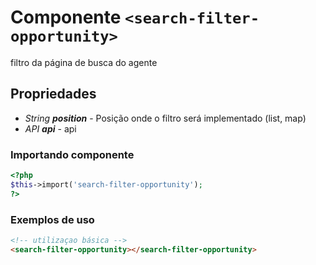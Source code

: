 # Componente `<search-filter-opportunity>`
filtro da página de busca do agente
  
## Propriedades
- *String **position*** - Posição onde o filtro será implementado (list, map)
- *API **api*** - api

### Importando componente
```PHP
<?php 
$this->import('search-filter-opportunity');
?>
```
### Exemplos de uso
```HTML
<!-- utilizaçao básica -->
<search-filter-opportunity></search-filter-opportunity>
```